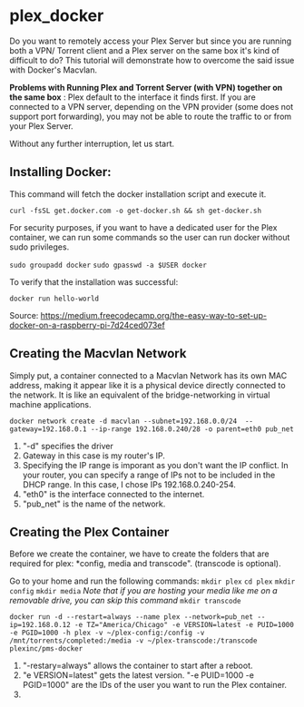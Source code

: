 # plex_docker #
Do you want to remotely access your Plex Server but since you are running both a VPN/ Torrent client and a Plex server on the same box it's kind of difficult to do? This tutorial will demonstrate how to overcome the said issue with Docker's Macvlan. 


**Problems with Running Plex and Torrent Server (with VPN) together on the same box** : Plex default to the interface it finds first. If you are connected to a VPN server, depending on the VPN provider (some does not support port forwarding), you may not be able to route the traffic to or from your Plex Server. 

Without any further interruption, let us start.

## Installing Docker:

This command will fetch the docker installation script and execute it.


```curl -fsSL get.docker.com -o get-docker.sh && sh get-docker.sh```


For security purposes, if you want to have a dedicated user for the Plex container, we can run some commands so the user can run docker without sudo privileges. 


```sudo groupadd docker```
```sudo gpasswd -a $USER docker```

To verify that the installation was successful:

```docker run hello-world```

Source: https://medium.freecodecamp.org/the-easy-way-to-set-up-docker-on-a-raspberry-pi-7d24ced073ef

## Creating the Macvlan Network ##

Simply put, a container connected to a Macvlan Network has its own MAC address, making it appear like it is a physical device directly connected to the network. It is like an equivalent of the bridge-networking in virtual machine applications.


```docker network create -d macvlan --subnet=192.168.0.0/24  --gateway=192.168.0.1 --ip-range 192.168.0.240/28 -o parent=eth0 pub_net```

1. "-d" specifies the driver
2. Gateway in this case is my router's IP.
3. Specifying the IP range is imporant as you don't want the IP conflict. In your router, you can specify a range of IPs not to be included in the DHCP range. In this case, I chose IPs 192.168.0.240-254. 
4. "eth0" is the interface connected to the internet.
5. "pub_net" is the name of the network.

## Creating the Plex Container ##

Before we create the container, we have to create the folders that are required for plex: *config, media and transcode". (transcode is optional).

Go to your home and run the following commands:
```mkdir plex```
```cd plex```
```mkdir config```
```mkdir media```
*Note that if you are hosting your media like me on a removable drive, you can skip this command*
```mkdir transcode```



```docker run -d --restart=always --name plex --network=pub_net --ip=192.168.0.12 -e TZ="America/Chicago" -e VERSION=latest -e PUID=1000 -e PGID=1000 -h plex -v ~/plex-config:/config -v /mnt/torrents/completed:/media -v ~/plex-transcode:/transcode plexinc/pms-docker```

1. "-restary=always" allows the container to start after a reboot.
2. "e VERSION=latest" gets the latest version. "-e PUID=1000 -e PGID=1000" are the IDs of the user you want to run the Plex container.
3. 




